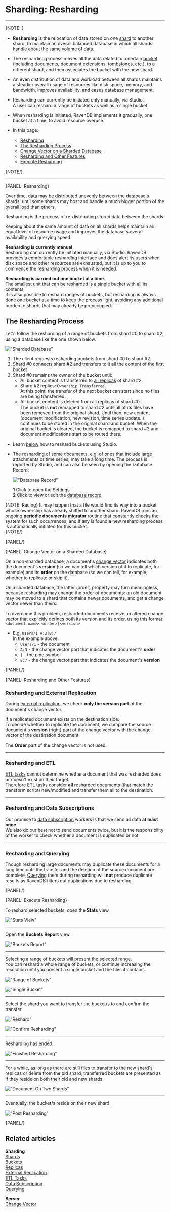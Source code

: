 ﻿# Sharding: Resharding
---

{NOTE: }

* **Resharding** is the relocation of data stored on one [shard](../sharding/overview#shards) 
  to another shard, to maintain an overall balanced database in which all 
  shards handle about the same volume of data.  
* The resharding process moves all the data related to a certain [bucket](../sharding/overview#buckets) 
  (including documents, document extensions, tombstones, etc.), to a different 
  shard, and then associates the bucket with the new shard.  
* An even distribution of data and workload between all shards maintains 
  a steadier overall usage of resources like disk space, memory, and bandwidth, 
  improves availability, and eases database management.  
* Resharding can currently be initiated only manually, via Studio.  
  A user can reshard a range of buckets as well as a single bucket.  
* When resharding is initiated, RavenDB implements it gradually, one bucket 
  at a time, to avoid resource overuse.  

* In this page:  
  * [Resharding](../sharding/resharding#resharding)  
  * [The Resharding Process](../sharding/resharding#the-resharding-process)  
  * [Change Vector on a Sharded Database](../sharding/resharding#change-vector-on-a-sharded-database)  
  * [Resharding and Other Features](../sharding/resharding#resharding-and-other-features)  
  * [Execute Resharding](../sharding/resharding#execute-resharding)  

{NOTE/}

---

{PANEL: Resharding}

Over time, data may be distributed unevenly between the database's shards, until 
some shards may host and handle a much bigger portion of the overall load than others.  

Resharding is the process of re-distributing stored data between the shards.  

Keeping about the same amount of data on all shards helps maintain an equal 
level of resource usage and improves the database's overall availability and 
querying speed.  

**Resharding is currently manual**.  
Resharding can currently be initiated manually, via Studio. 
RavenDB provides a comfortable resharding interface and does alert 
its users when disk space and other resources are exhausted, but it 
is up to you to commence the resharding process when it is needed.  

**Resharding is carried out one bucket at a time**.  
The smallest unit that can be resharded is a single bucket with all its contents.  
It is also possible to reshard ranges of buckets, but resharding is always done 
one bucket at a time to keep the process light, avoiding any additional burden to 
shards that may already be preoccupied.  

## The Resharding Process

Let's follow the resharding of a range of buckets from shard #0 to shard #2, 
using a database like the one shown below:  

!["Sharded Database"](images/resharding_sharded-database.png "Sharded Database")

1. The client requests resharding buckets from shard #0 to shard #2.  
2. Shard #0 connects shard #2 and transfers to it all the content of 
   the first bucket.  
3. Shard #0 remains the owner of the bucket until:  
    * All bucket content is transferred to [all replicas](../sharding/overview#shard-replication) 
      of shard #2.  
    * Shard #2 replies: `Ownership Transferred`.  
      At this point, the transfer of the next bucket can start since 
      no files are being transferred.  
    * All bucket content is deleted from all replicas of shard #0.  
      The bucket is **not** remapped to shard #2 until all of its files 
      have been removed from the original shard. Until then, new content 
      (document modification, new revision, time series update..) continues 
      to be stored in the original shard and bucket. 
      When the original bucket is cleared, the bucket is remapped 
      to shard #2 and document modifications start to be routed there.  

* Learn [below](../sharding/resharding#execute-resharding) 
  how to reshard buckets using Studio.  
* The resharding of some documents, e.g. of ones that include large 
  attachments or time series, may take a long time. The process is 
  reported by Studio, and can also be seen by opening the Database 
  Record:  

    !["Database Record"](images/resharding_database-record.png "Database Record")

    **1** Click to open the Settings  
    **2** Click to view or edit the [database record](../studio/database/settings/database-record)  

{NOTE: Racing}
It may happen that a file would find its way into a bucket whose 
ownership has already shifted to another shard. RavenDB runs an ongoing 
**periodic documents migrator** routine that constantly checks the 
system for such occurrences, and If any is found a new resharding process 
is automatically initiated for this bucket.  
{NOTE/}

{PANEL/}

{PANEL: Change Vector on a Sharded Database}

On a non-sharded database, a document's [change vector](../server/clustering/replication/change-vector) 
indicates both the document's **version** (so we can tell which version of it 
to replicate, for example) and its **order** on the database (so we can tell, 
for example, whether to replicate or skip it).  

On a sharded database, the latter (order) property may turn meaningless, because 
resharding may change the order of documents: an old document may be moved to a shard 
that contains newer documents, and get a change vector newer than theirs.  

To overcome this problem, resharded documents receive an altered change vector 
that explicitly defines both its version and its order, using this format:  
`<document name> <order>|<version>`

* E.g. `Users/1 A:3|B:7`  
  In the example above:
    * `Users/1` - the document  
    * `A:3` - the change vector part that indicates the document's **order**  
    * `|` - the pipe symbol  
    * `B:7` - the change vector part that indicates the document's **version**  

{PANEL/}

{PANEL: Resharding and Other Features}

### Resharding and External Replication

During [external replication](../sharding/external-replication), 
we check **only the version part** of the document's change vector.  

If a replicated document exists on the destination side:  
To decide whether to replicate the document, we compare the source 
document's **version** (right) part of the change vector with the 
change vector of the destination document.  

The **Order** part of the change vector is not used.  

---

### Resharding and ETL

[ETL tasks](../sharding/etl) cannot determine whether a document that 
was resharded does or doesn't exist on their target.  
Therefore ETL tasks consider **all** resharded documents (that match the 
transform script) new/modified and transfer them all to the destination.  

---

### Resharding and Data Subscriptions

Our promise to [data subscription](../sharding/subscriptions) workers is that we 
send all data **at least once**.  
We also do our best not to send documents twice, but it is the responsibility of 
the worker to check whether a document is duplicated or not.  

---

### Resharding and Querying

Though resharding large documents may duplicate these documents 
for a long time until the transfer and the deletion of the source 
document are complete, [Querying](../sharding/querying) them during 
resharding will **not** produce duplicate results as RavenDB filters 
out duplications due to resharding.  

{PANEL/}

{PANEL: Execute Resharding}

To reshard selected buckets, open the **Stats** view.

!["Stats View"](images/resharding_stats.png "Stats View")

---

Open the **Buckets Report** view.  

!["Buckets Report"](images/resharding_buckets-report.png "Buckets Report")

---

Selecting a range of buckets will present the selected range.  
You can reshard a whole range of buckets, or continue increasing the 
resolution until you present a single bucket and the files it contains.  

!["Range of Buckets"](images/resharding_diving-into-bucket-01.png "Range of Buckets")

!["Single Bucket"](images/resharding_diving-into-bucket-05.png "Single Bucket")

---

Select the shard you want to transfer the bucket/s to and confirm the transfer  

!["Reshard"](images/resharding_diving-into-bucket-06.png "Reshard")

!["Confirm Resharding"](images/resharding_confirm-resharding.png "Confirm Resharding")

---

Resharding has ended.  

!["Finished Resharding"](images/resharding_finished-resharding.png "Finished Resharding")

---

For a while, as long as there are still files to transfer to the new 
shard's replicas or delete from the old shard, transferred buckets are 
presented as if they reside on both their old and new shards.  

!["Document On Two Shards"](images/resharding_over-two-shards.png "Document On Two Shards")

---

Eventually, the bucket/s reside on their new shard.  

!["Post Resharding"](images/resharding_post-resharding.png "Post Resharding")

{PANEL/}

## Related articles

**Sharding**  
[Shards](../sharding/overview#shards)  
[Buckets](../sharding/overview#buckets)  
[Replicas](../sharding/overview#shard-replication)  
[External Replication](../sharding/external-replication)  
[ETL Tasks](../sharding/etl)  
[Data Subscription](../sharding/subscriptions)  
[Querying](../sharding/querying)  

**Server**  
[Change Vector](../server/clustering/replication/change-vector)  
